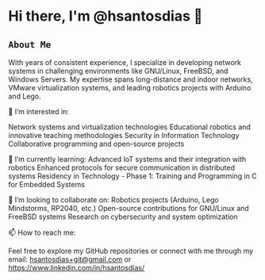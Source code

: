 # Hi there, I'm @hsantosdias 👋

## `About Me`

With years of consistent experience, I specialize in developing network systems in challenging environments like GNU/Linux, FreeBSD, and Windows Servers. My expertise spans long-distance and indoor networks, VMware virtualization systems, and leading robotics projects with Arduino and Lego.

👀 I’m interested in:

Network systems and virtualization technologies
Educational robotics and innovative teaching methodologies
Security in Information Technology
Collaborative programming and open-source projects

🌱 I’m currently learning:
Advanced IoT systems and their integration with robotics
Enhanced protocols for secure communication in distributed systems
Residency in Technology - Phase 1: Training and Programming in C for Embedded Systems

💞️ I’m looking to collaborate on:
Robotics projects (Arduino, Lego Mindstorms, RP2040, etc.)
Open-source contributions for GNU/Linux and FreeBSD systems
Research on cybersecurity and system optimization

📫 How to reach me:

Feel free to explore my GitHub repositories or connect with me through my email: 
hsantosdias+git@gmail.com
or 
https://www.linkedin.com/in/hsantosdias/
